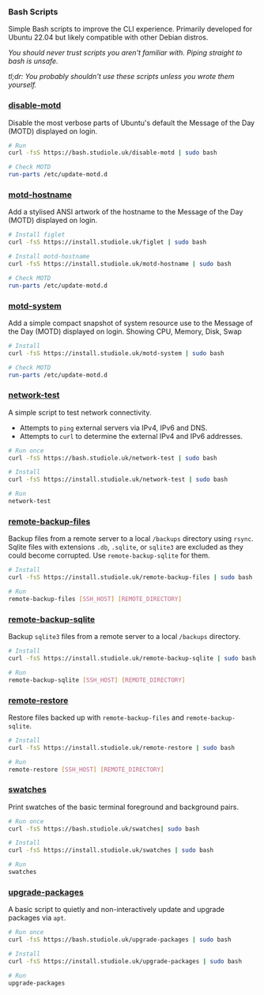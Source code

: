 
### Bash Scripts

Simple Bash scripts to improve the CLI experience. Primarily developed for Ubuntu 22.04 but likely compatible with other Debian distros.

*You should never trust scripts you aren't familiar with. Piping straight to bash is unsafe.*

*tl;dr: You probably shouldn't use these scripts unless you wrote them yourself.*


### [disable-motd](https://github.com/StudioLE/Bash/blob/main/disable-motd)

Disable the most verbose parts of Ubuntu's default the Message of the Day (MOTD) displayed on login.

```bash
# Run
curl -fsS https://bash.studiole.uk/disable-motd | sudo bash

# Check MOTD
run-parts /etc/update-motd.d
```

### [motd-hostname](https://github.com/StudioLE/Bash/blob/main/motd-hostname)

Add a stylised ANSI artwork of the hostname to the Message of the Day (MOTD) displayed on login.

```bash
# Install figlet
curl -fsS https://install.studiole.uk/figlet | sudo bash

# Install motd-hostname
curl -fsS https://install.studiole.uk/motd-hostname | sudo bash

# Check MOTD
run-parts /etc/update-motd.d
```

### [motd-system](https://github.com/StudioLE/Bash/blob/main/motd-system)

Add a simple compact snapshot of system resource use to the Message of the Day (MOTD) displayed on login. Showing CPU, Memory, Disk, Swap

```bash
# Install
curl -fsS https://install.studiole.uk/motd-system | sudo bash

# Check MOTD
run-parts /etc/update-motd.d
```

### [network-test](https://github.com/StudioLE/Bash/blob/main/network-test)

A simple script to test network connectivity. 
- Attempts to `ping` external servers via IPv4, IPv6 and DNS.
- Attempts to `curl` to determine the external IPv4 and IPv6 addresses.

```bash
# Run once
curl -fsS https://bash.studiole.uk/network-test | sudo bash
```
```bash
# Install
curl -fsS https://install.studiole.uk/network-test | sudo bash

# Run
network-test
```

### [remote-backup-files](https://github.com/StudioLE/Bash/blob/main/remote-backup-files)

Backup files from a remote server to a local `/backups` directory using `rsync`.
Sqlite files with extensions `.db`, `.sqlite`, or `sqlite3` are excluded as they could become corrupted.
Use `remote-backup-sqlite` for them.

``` bash
# Install
curl -fsS https://install.studiole.uk/remote-backup-files | sudo bash

# Run
remote-backup-files [SSH_HOST] [REMOTE_DIRECTORY]
```

### [remote-backup-sqlite](https://github.com/StudioLE/Bash/blob/main/remote-backup-sqlite)

Backup `sqlite3` files from a remote server to a local `/backups` directory.

``` bash
# Install
curl -fsS https://install.studiole.uk/remote-backup-sqlite | sudo bash

# Run
remote-backup-sqlite [SSH_HOST] [REMOTE_DIRECTORY]
```

### [remote-restore](https://github.com/StudioLE/Bash/blob/main/remote-restore)

Restore files backed up with `remote-backup-files` and `remote-backup-sqlite`.

``` bash
# Install
curl -fsS https://install.studiole.uk/remote-restore | sudo bash

# Run
remote-restore [SSH_HOST] [REMOTE_DIRECTORY]
```

### [swatches](https://github.com/StudioLE/Bash/blob/main/swatches)

Print swatches of the basic terminal foreground and background pairs.

``` bash
# Run once
curl -fsS https://bash.studiole.uk/swatches| sudo bash
```

``` bash
# Install
curl -fsS https://install.studiole.uk/swatches | sudo bash

# Run
swatches
```

### [upgrade-packages](https://github.com/StudioLE/Bash/blob/main/upgrade-packages)

A basic script to quietly and non-interactively update and upgrade packages via `apt`.

``` bash
# Run once
curl -fsS https://bash.studiole.uk/upgrade-packages | sudo bash
```

``` bash
# Install
curl -fsS https://install.studiole.uk/upgrade-packages | sudo bash

# Run
upgrade-packages
```